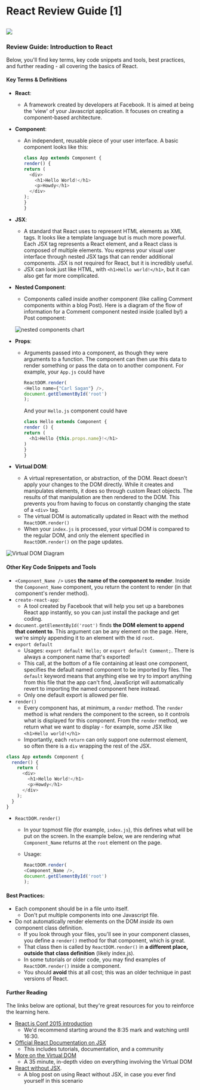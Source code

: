 # React Review Guide \[1\]

## ![](https://ga-dash.s3.amazonaws.com/production/assets/logo-9f88ae6c9c3871690e33280fcf557f33.png)

### Review Guide: Introduction to React

Below, you'll find key terms, key code snippets and tools, best practices, and further reading - all covering the basics of React.

#### Key Terms & Definitions

* **React**:
  * A framework created by developers at Facebook. It is aimed at being the 'view' of your Javascript application. It focuses on creating a component-based architecture.
* **Component**:
  * An independent, reusable piece of your user interface. A basic component looks like this:

    ```javascript
    class App extends Component {
    render() {
    return (
      <div>
        <h1>Hello World!</h1>
        <p>Howdy</h1>
      </div>
    );
    }
    }
    ```
* **JSX**:
  * A standard that React uses to represent HTML elements as XML tags. It looks like a template language but is much more powerful. Each JSX tag represents a React element, and a React class is composed of multiple elements. You express your visual user interface through nested JSX tags that can render additional components. JSX is not required for React, but it is incredibly useful.
  * JSX can look just like HTML, with `<h1>Hello world!</h1>`, but it can also get far more complicated.
* **Nested Component**:

  * Components called inside another component \(like calling Comment components within a blog Post\). Here is a diagram of the flow of information for a Comment component nested inside \(called by!\) a Post component:

  ![nested components chart](https://ga-instruction.s3.amazonaws.com/json/REACT/assets/unit1/nested_components_chart.jpg)

* **Props**:
  * Arguments passed into a component, as though they were arguments to a function. The component can then use this data to render something or pass the data on to another component. For example, your `App.js` could have

    ```javascript
    ReactDOM.render(
    <Hello name={"Carl Sagan"} />,
    document.getElementById('root')
    );
    ```

    And your `Hello.js` component could have

    ```javascript
    class Hello extends Component {
    render () {
    return (
      <h1>Hello {this.props.name}!</h1>
    )
    }
    }
    ```
* **Virtual DOM**:
  * A virtual representation, or abstraction, of the DOM. React doesn't apply your changes to the DOM directly. While it creates and manipulates elements, it does so through custom React objects. The results of that manipulation are then rendered to the DOM. This prevents you from having to focus on constantly changing the state of a `<div>` tag.
  * The virtual DOM is automatically updated in React with the method `ReactDOM.render()`
  * When your `index.js` is processed, your virtual DOM is compared to the regular DOM, and only the element specified in `ReactDOM.render()` on the page updates.

![Virtual DOM Diagram](https://ga-instruction.s3.amazonaws.com/json/REACT/assets/unit1/DOM.png)

#### Other Key Code Snippets and Tools

* `<Component_Name />` uses **the name of the component to render**. Inside the `Component_Name` component, you return the content to render \(in that component's render method\).
* `create-react-app`:
  * A tool created by Facebook that will help you set up a barebones React app instantly, so you can just install the package and get coding.
* `document.getElementById('root')` finds **the DOM element to append that content to**. This argument can be any element on the page. Here, we're simply appending it to an element with the id `root`.
* `export default`
  * Usages: `export default Hello;` or `export default Comment;`. There is always a component name that's exported!
  * This call, at the bottom of a file containing at least one component, specifies the default named component to be imported by files. The `default` keyword means that anything else we try to import anything from this file that the app can't find, JavaScript will automatically revert to importing the named component here instead.
  * Only one default export is allowed per file.
* `render()`
  * Every component has, at minimum, a `render` method. The `render` method is what renders the component to the screen, so it controls what is displayed for this component. From the `render` method, we return what we want to display - for example, some JSX like `<h1>Hello world!</h1>`
  * Importantly, each `return` can only support one outermost element, so often there is a `div` wrapping the rest of the JSX.

```javascript
class App extends Component {
  render() {
    return (
      <div>
        <h1>Hello World!</h1>
        <p>Howdy</h1>
      </div>
    );
  }
}
```

* `ReactDOM.render()`
  * In your topmost file \(for example, `index.js`\), this defines what will be put on the screen. In the example below, we are rendering what `Component_Name` returns at the `root` element on the page.
  * Usage:

    ```javascript
    ReactDOM.render(
    <Component_Name />,
    document.getElementById('root')
    );
    ```

#### Best Practices:

* Each component should be in a file unto itself.
  * Don't put multiple components into one Javascript file.
* Do not automatically render elements on the DOM _inside_ its own component class definition.
  * If you look through your files, you'll see in your component classes, you define a `render()` method for that component, which is great.
  * That class then is called by `ReactDOM.render()` in **a different place, outside that class definition** \(likely index.js\).
  * In some tutorials or older code, you may find examples of `ReactDOM.render()` inside a component.
  * You should **avoid** this at all cost; this was an older technique in past versions of React.

#### Further Reading

The links below are optional, but they're great resources for you to reinforce the learning here.

* [React.js Conf 2015 introduction](https://www.youtube.com/watch?v=KVZ-P-ZI6W4&feature=youtu.be&t=510)
  * We'd recommend starting around the 8:35 mark and watching until 16:30.
* [Official React Documentation on JSX](https://facebook.github.io/react/docs/jsx-in-depth.html)
  * This includes tutorials, documentation, and a community
* [More on the Virtual DOM](https://www.youtube.com/watch?v=-DX3vJiqxm4)
  * A 35 minute, in-depth video on everything involving the Virtual DOM
* [React without JSX](http://jamesknelson.com/learn-raw-react-no-jsx-flux-es6-webpack/).
  * A blog post on using React without JSX, in case you ever find yourself in this scenario

